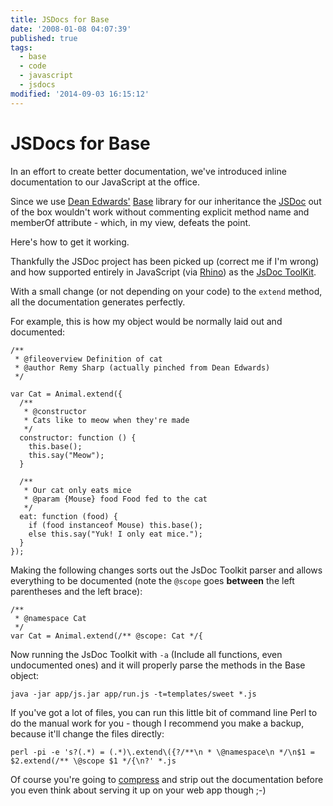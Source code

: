 ```yaml
---
title: JSDocs for Base
date: '2008-01-08 04:07:39'
published: true
tags:
  - base
  - code
  - javascript
  - jsdocs
modified: '2014-09-03 16:15:12'
---
```

# JSDocs for Base

In an effort to create better documentation, we've introduced inline documentation to our JavaScript at the office.

Since we use [Dean Edwards'](http://dean.edwards.name/) [Base](http://dean.edwards.name/weblog/2006/03/base/) library for our inheritance the [JSDoc](http://jsdoc.sourceforge.net/) out of the box wouldn't work without commenting explicit method name and memberOf attribute - which, in my view, defeats the point.   

Here's how to get it working.


<!--more-->

Thankfully the JSDoc project has been picked up (correct me if I'm wrong) and how supported entirely in JavaScript (via [Rhino](http://www.mozilla.org/rhino/)) as the [JsDoc ToolKit](http://jsdoctoolkit.org/).

With a small change (or not depending on your code) to the <code>extend</code> method, all the documentation generates perfectly.

For example, this is how my object would be normally laid out and documented:

<script src="http://remysharp.com/js/prettify.packed.js" type="text/javascript" charset="utf-8"></script>

<pre><code class="prettyprint">/**
 * @fileoverview Definition of cat
 * @author Remy Sharp (actually pinched from Dean Edwards)
 */

var Cat = Animal.extend({
  /**
   * @constructor
   * Cats like to meow when they're made
   */
  constructor: function () {
    this.base();
    this.say("Meow");
  }
  
  /**
   * Our cat only eats mice
   * @param {Mouse} food Food fed to the cat
   */
  eat: function (food) {
    if (food instanceof Mouse) this.base();
    else this.say("Yuk! I only eat mice.");
  }
});</code></pre>

Making the following changes sorts out the JsDoc Toolkit parser and allows everything to be documented (note the <code>@scope</code> goes <strong>between</strong> the left parentheses and the left brace):

<pre><code class="prettyprint">/**
 * @namespace Cat
 */
var Cat = Animal.extend(/** @scope: Cat */{</code></pre>
  
Now running the JsDoc Toolkit with <code>-a</code> (Include all functions, even undocumented ones) and it will properly parse the methods in the Base object:

<pre><code class="prettyprint">java -jar app/js.jar app/run.js -t=templates/sweet *.js</code></pre>

If you've got a lot of files, you can run this little bit of command line Perl to do the manual work for you - though I recommend you make a backup, because it'll change the files directly:

<pre><code class="prettyprint">perl -pi -e 's?(.*) = (.*)\.extend\({?/**\n * \@namespace\n */\n$1 = $2.extend(/** \@scope $1 */{\n?' *.js</code></pre>

Of course you're going to [compress](http://dean.edwards.name/packer/) and strip out the documentation before you even think about serving it up on your web app though ;-)
